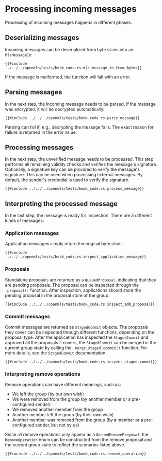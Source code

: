 # Processing incoming messages

Processing of incoming messages happens in different phases:

## Deserializing messages

Incoming messages can be deserialized from byte slices into an `MlsMessageIn`:

```rust,no_run,noplayground
{{#include ../../../openmls/tests/book_code.rs:mls_message_in_from_bytes}}
```

If the message is malformed, the function will fail with an error.

## Parsing messages

In the next step, the incoming message needs to be parsed. If the message was encrypted, it will be decrypted automatically:

```rust,no_run,noplayground
{{#include ../../../openmls/tests/book_code.rs:parse_message}}
```

Parsing can fail if, e.g., decrypting the message fails. The exact reason for failure is returned in the error value.

## Processing messages

In the next step, the unverified message needs to be processed. This step performs all remaining validity checks and verifies the message's signature. Optionally, a signature key can be provided to verify the message's signature. This can be used when processing external messages. By default, the sender's credential is used to verify the signature.

```rust,no_run,noplayground
{{#include ../../../openmls/tests/book_code.rs:process_message}}
```

## Interpreting the processed message

In the last step, the message is ready for inspection. There are 3 different kinds of messages:

### Application messages

Application messages simply return the original byte slice:

```rust,no_run,noplayground
{{#include ../../../openmls/tests/book_code.rs:inspect_application_message}}
```

### Proposals

Standalone proposals are returned as a `QueuedProposal`, indicating that they are pending proposals. The proposal can be inspected through the `.proposal()` function. After inspection, applications should store the pending proposal in the proposal store of the group:

```rust,no_run,noplayground
{{#include ../../../openmls/tests/book_code.rs:inspect_add_proposal}}
```

### Commit messages

Commit messages are returned as `StagedCommit` objects. The proposals they cover can be inspected through different functions, depending on the proposal type. After the application has inspected the `StagedCommit` and approved all the proposals it covers, the `StagedCommit` can be merged in the current group state by calling the `.merge_staged_commit()` function. For more details, see the `StagedCommit` documentation.

```rust,no_run,noplayground
{{#include ../../../openmls/tests/book_code.rs:inspect_staged_commit}}
```

### Interpreting remove operations

Remove operations can have different meanings, such as:

- We left the group (by our own wish)
- We were removed from the group (by another member or a pre-configured sender)
- We removed another member from the group
- Another member left the group (by their own wish)
- Another member was removed from the group (by a member or a pre-configured sender, but not by us)

Since all remove operations only appear as a `QueuedRemoveProposal`, the `RemoveOperation` enum can be constructed from the remove proposal and the current group state to reflect the scenarios listed above.

```rust,no_run,noplayground
{{#include ../../../openmls/tests/book_code.rs:remove_operation}}
```
